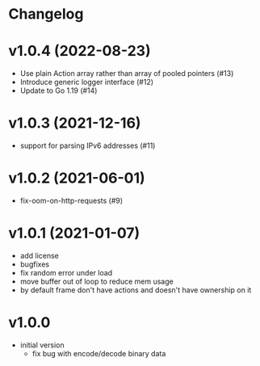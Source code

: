 # Changelog

# v1.0.4 (2022-08-23)

- Use plain Action array rather than array of pooled pointers (#13)
- Introduce generic logger interface (#12)
- Update to Go 1.19 (#14)

# v1.0.3 (2021-12-16)

- support for parsing IPv6 addresses (#11)

# v1.0.2 (2021-06-01)

- fix-oom-on-http-requests (#9)

# v1.0.1 (2021-01-07)

- add license
- bugfixes
- fix random error under load 
- move buffer out of loop to reduce mem usage
- by default frame don't have actions and doesn't have ownership on it

# v1.0.0

- initial version
    - fix bug with encode/decode binary data